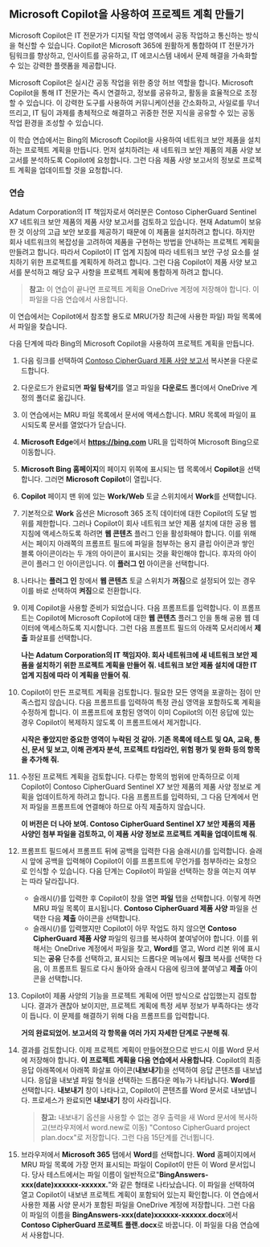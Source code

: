
Microsoft Copilot을 사용하여 프로젝트 계획 만들기
---
Microsoft Copilot은 IT 전문가가 디지털 작업 영역에서 공동 작업하고 통신하는 방식을 혁신할 수 있습니다. Copilot은 Microsoft 365에 원활하게 통합하여 IT 전문가가 팀워크를 향상하고, 인사이트를 공유하고, IT 에코시스템 내에서 문제 해결을 가속화할 수 있는 강력한 플랫폼을 제공합니다.

Microsoft Copilot은 실시간 공동 작업을 위한 중앙 허브 역할을 합니다. Microsoft Copilot을 통해 IT 전문가는 즉시 연결하고, 정보를 공유하고, 활동을 효율적으로 조정할 수 있습니다. 이 강력한 도구를 사용하여 커뮤니케이션을 간소화하고, 사일로를 무너뜨리고, IT 팀이 과제를 총체적으로 해결하고 귀중한 전문 지식을 공유할 수 있는 공동 작업 환경을 조성할 수 있습니다.

이 학습 연습에서는 Bing의 Microsoft Copilot을 사용하여 네트워크 보안 제품을 설치하는 프로젝트 계획을 만듭니다. 먼저 설치하려는 새 네트워크 보안 제품의 제품 사양 보고서를 분석하도록 Copilot에 요청합니다. 그런 다음 제품 사양 보고서의 정보로 프로젝트 계획을 업데이트할 것을 요청합니다.

### 연습

Adatum Corporation의 IT 책임자로서 여러분은 Contoso CipherGuard Sentinel X7 네트워크 보안 제품의 제품 사양 보고서를 검토하고 있습니다. 현재 Adatum이 보유한 것 이상의 고급 보안 보호를 제공하기 때문에 이 제품을 설치하려고 합니다. 하지만 회사 네트워크의 복잡성을 고려하여 제품을 구현하는 방법을 안내하는 프로젝트 계획을 만들려고 합니다. 따라서 Copilot이 IT 업계 지침에 따라 네트워크 보안 구성 요소를 설치하기 위한 프로젝트를 계획하게 하려고 합니다. 그런 다음 Copilot이 제품 사양 보고서를 분석하고 해당 요구 사항을 프로젝트 계획에 통합하게 하려고 합니다.

> **참고:** 이 연습이 끝나면 프로젝트 계획을 OneDrive 계정에 저장해야 합니다. 이 파일을 다음 연습에서 사용합니다.

이 연습에서는 Copilot에서 참조할 용도로 MRU(가장 최근에 사용한 파일) 파일 목록에서 파일을 찾습니다.

다음 단계에 따라 Bing의 Microsoft Copilot을 사용하여 프로젝트 계획을 만듭니다.

1.  다음 링크를 선택하여 [Contoso CipherGuard 제품 사양 보고서](https://edxinteractivepage.blob.core.windows.net/ms-4004/Contoso%20CipherGuard%20Product%20Specification.docx) 복사본을 다운로드합니다.
2.  다운로드가 완료되면 **파일 탐색기**를 열고 파일을 **다운로드** 폴더에서 OneDrive 계정의 폴더로 옮깁니다.
3.  이 연습에서는 MRU 파일 목록에서 문서에 액세스합니다. MRU 목록에 파일이 표시되도록 문서를 열었다가 닫습니다.
4.  **Microsoft Edge**에서 **https://bing.com** URL을 입력하여 Microsoft Bing으로 이동합니다.
5.  **Microsoft Bing 홈페이지**의 페이지 위쪽에 표시되는 탭 목록에서 **Copilot**을 선택합니다. 그러면 **Microsoft Copilot**이 열립니다.
6.  **Copilot** 페이지 맨 위에 있는 **Work/Web** 토글 스위치에서 **Work**를 선택합니다.
7.  기본적으로 **Work** 옵션은 Microsoft 365 조직 데이터에 대한 Copilot의 도달 범위를 제한합니다. 그러나 Copilot이 회사 네트워크 보안 제품 설치에 대한 공용 웹 지침에 액세스하도록 하려면 **웹 콘텐츠** 플러그 인을 활성화해야 합니다. 이를 위해서는 페이지 아래쪽의 프롬프트 필드에 파일을 첨부하는 용지 클립 아이콘과 쌓인 블록 아이콘이라는 두 개의 아이콘이 표시되는 것을 확인해야 합니다. 후자의 아이콘이 플러그 인 아이콘입니다. 이 **플러그 인** 아이콘을 선택합니다.
8.  나타나는 **플러그 인** 창에서 **웹 콘텐츠** 토글 스위치가 **꺼짐**으로 설정되어 있는 경우 이를 바로 선택하여 **켜짐**으로 전환합니다.
9.  이제 Copilot을 사용할 준비가 되었습니다. 다음 프롬프트를 입력합니다. 이 프롬프트는 Copilot에 Microsoft Copilot에 대한 **웹 콘텐츠** 플러그 인을 통해 공용 웹 데이터에 액세스하도록 지시합니다. 그런 다음 프롬프트 필드의 아래쪽 모서리에서 **제출** 화살표를 선택합니다.
    
    **나는 Adatum Corporation의 IT 책임자야. 회사 네트워크에 새 네트워크 보안 제품을 설치하기 위한 프로젝트 계획을 만들어 줘. 네트워크 보안 제품 설치에 대한 IT 업계 지침에 따라 이 계획을 만들어 줘**.
10. Copilot이 만든 프로젝트 계획을 검토합니다. 필요한 모든 영역을 포괄하는 점이 만족스럽지 않습니다. 다음 프롬프트를 입력하여 특정 관심 영역을 포함하도록 계획을 수정하게 합니다. 이 프롬프트에 포함된 영역이 이미 Copilot의 이전 응답에 있는 경우 Copilot이 복제하지 않도록 이 프롬프트에서 제거합니다.
    
    **시작은 좋았지만 중요한 영역이 누락된 것 같아. 기존 목록에 테스트 및 QA, 교육, 통신, 문서 및 보고, 이해 관계자 분석, 프로젝트 타임라인, 위험 평가 및 완화 등의 항목을 추가해 줘.**
11. 수정된 프로젝트 계획을 검토합니다. 다루는 항목의 범위에 만족하므로 이제 Copilot이 Contoso CipherGuard Sentinel X7 보안 제품의 제품 사양 정보로 계획을 업데이트하게 하려고 합니다. 다음 프롬프트를 입력하되, 그 다음 단계에서 먼저 파일을 프롬프트에 연결해야 하므로 아직 제출하지 않습니다.
    
    **이 버전은 더 나아 보여. Contoso CipherGuard Sentinel X7 보안 제품의 제품 사양인 첨부 파일을 검토하고, 이 제품 사양 정보로 프로젝트 계획을 업데이트해 줘**.
12. 프롬프트 필드에서 프롬프트 뒤에 공백을 입력한 다음 슬래시(/)를 입력합니다. 슬래시 앞에 공백을 입력해야 Copilot이 이를 프롬프트에 무언가를 첨부하라는 요청으로 인식할 수 있습니다. 다음 단계는 Copilot이 파일을 선택하는 창을 여는지 여부는 따라 달라집니다.
     -  슬래시(/)를 입력한 후 Copilot이 창을 열면 **파일** 탭을 선택합니다. 이렇게 하면 MRU 파일 목록이 표시됩니다. **Contoso CipherGuard 제품 사양** 파일을 선택한 다음 **제출** 아이콘을 선택합니다.
     -  슬래시(/)를 입력했지만 Copilot이 아무 작업도 하지 않으면 **Contoso CipherGuard 제품 사양** 파일의 링크를 복사하여 붙여넣어야 합니다. 이를 위해서는 OneDrive 계정에서 파일을 찾고, **Word**를 열고, Word 리본 위에 표시되는 **공유** 단추를 선택하고, 표시되는 드롭다운 메뉴에서 **링크** 복사를 선택한 다음, 이 프롬프트 필드로 다시 돌아와 슬래시 다음에 링크에 붙여넣고 **제출** 아이콘을 선택합니다.
13. Copilot이 제품 사양의 기능을 프로젝트 계획에 어떤 방식으로 삽입했는지 검토합니다. 결과가 괜찮아 보이지만, 프로젝트 계획에 특정 세부 정보가 부족하다는 생각이 듭니다. 이 문제를 해결하기 위해 다음 프롬프트를 입력합니다.
    
    **거의 완료되었어. 보고서의 각 항목을 여러 가지 자세한 단계로 구분해 줘**.
14. 결과를 검토합니다. 이제 프로젝트 계획이 만들어졌으므로 반드시 이를 Word 문서에 저장해야 합니다. **이 프로젝트 계획을 다음 연습에서 사용합니다**. Copilot의 최종 응답 아래쪽에서 아래쪽 화살표 아이콘(**내보내기**)을 선택하여 응답 콘텐츠를 내보냅니다. 응답을 내보낼 파일 형식을 선택하는 드롭다운 메뉴가 나타납니다. **Word**를 선택합니다. **내보내기** 창이 나타나고, Copilot이 콘텐츠를 Word 문서로 내보냅니다. 프로세스가 완료되면 **내보내기** 창이 사라집니다.
    > **참고:** 내보내기 옵션을 사용할 수 없는 경우 출력을 새 Word 문서에 복사하고(브라우저에서 word.new로 이동) "Contoso CipherGuard project plan.docx"로 저장합니다. 그런 다음 15단계를 건너뜁니다.
15. 브라우저에서 **Microsoft 365** 탭에서 **Word**를 선택합니다. **Word** 홈페이지에서 MRU 파일 목록에 가장 먼저 표시되는 파일이 Copilot이 만든 이 Word 문서입니다. 당사 테스트에서는 파일 이름이 일반적으로"**BingAnswers-xxx(date)xxxxxx-xxxxxx.**"와 같은 형태로 나타났습니다. 이 파일을 선택하여 열고 Copilot이 내보낸 프로젝트 계획이 포함되어 있는지 확인합니다. 이 연습에서 사용한 제품 사양 문서가 포함된 파일을 OneDrive 계정에 저장합니다. 그런 다음 이 파일의 이름을 **BingAnswers-xxx(date)xxxxxx-xxxxxx.docx**에서 **Contoso CipherGuard 프로젝트 플랜.docx**로 바꿉니다. 이 파일을 다음 연습에서 사용합니다.
